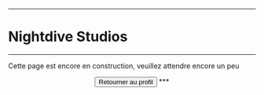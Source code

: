 ***
# Nightdive Studios
***
Cette page est encore en construction, veuillez attendre encore un peu

<div align="center"><button onclick="window.location.href='https://azrael-iii.github.io/Portfolio.github.io/about';">Retourner au profil</button>
***
